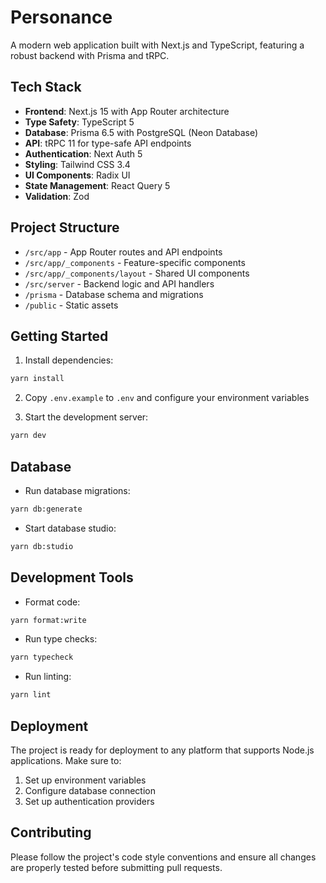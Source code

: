 # Personance

A modern web application built with Next.js and TypeScript, featuring a robust backend with Prisma and tRPC.

## Tech Stack

- **Frontend**: Next.js 15 with App Router architecture
- **Type Safety**: TypeScript 5
- **Database**: Prisma 6.5 with PostgreSQL (Neon Database)
- **API**: tRPC 11 for type-safe API endpoints
- **Authentication**: Next Auth 5
- **Styling**: Tailwind CSS 3.4
- **UI Components**: Radix UI
- **State Management**: React Query 5
- **Validation**: Zod

## Project Structure

- `/src/app` - App Router routes and API endpoints
- `/src/app/_components` - Feature-specific components
- `/src/app/_components/layout` - Shared UI components
- `/src/server` - Backend logic and API handlers
- `/prisma` - Database schema and migrations
- `/public` - Static assets

## Getting Started

1. Install dependencies:
```bash
yarn install
```

2. Copy `.env.example` to `.env` and configure your environment variables

3. Start the development server:
```bash
yarn dev
```

## Database

- Run database migrations:
```bash
yarn db:generate
```

- Start database studio:
```bash
yarn db:studio
```

## Development Tools

- Format code:
```bash
yarn format:write
```

- Run type checks:
```bash
yarn typecheck
```

- Run linting:
```bash
yarn lint
```

## Deployment

The project is ready for deployment to any platform that supports Node.js applications. Make sure to:
1. Set up environment variables
2. Configure database connection
3. Set up authentication providers

## Contributing

Please follow the project's code style conventions and ensure all changes are properly tested before submitting pull requests.
